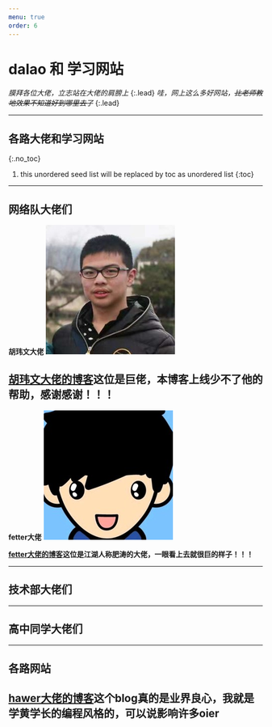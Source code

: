 ```yaml
---
menu: true
order: 6
---
```


# dalao 和 学习网站
  *膜拜各位大佬，立志站在大佬的肩膀上*
 {:.lead}
  *哇，网上这么多好网站，~~比老师教地效果不知道好到哪里去了~~*
 {:.lead}

--------

## 各路大佬和学习网站
{:.no_toc}
1. this unordered seed list will be replaced by toc as unordered list
{:toc}

-----------
## 网络队大佬们
 **胡玮文大佬**
 ![胡玮文大佬](/assets/img/dalao/hww256.jpg)
 
  **[胡玮文大佬的博客](https://www.huww98.cn/)这位是巨佬，本博客上线少不了他的帮助，感谢感谢！！！**
 ----

 **fetter大佬**
 ![fetter大佬](/assets/img/dalao/fetter256.jpg)
 
  **[fetter大佬的博客](http://fettergr.cn/wordpress/)这位是江湖人称肥涛的大佬，一眼看上去就很巨的样子！！！**


----
## 技术部大佬们
  
---

## 高中同学大佬们

----
## 各路网站
**[hawer大佬的博客](http://hzwer.com)这个blog真的是业界良心，我就是学黄学长的编程风格的，可以说影响许多oier**
----